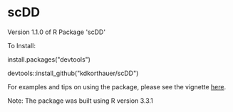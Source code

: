 # scDD
Version 1.1.0 of R Package 'scDD'

To Install:

install.packages("devtools")

devtools::install_github("kdkorthauer/scDD")

For examples and tips on using the package, please see the vignette [here](https://github.com/kdkorthauer/scDD/blob/master/vignettes/scDD.pdf).

Note: The package was built using R version 3.3.1
